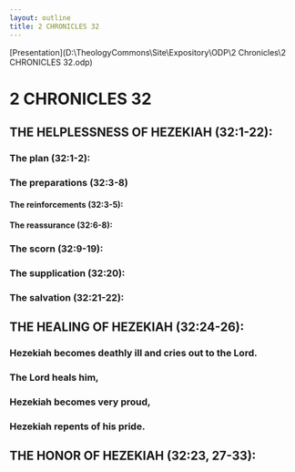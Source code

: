 ```yaml
---
layout: outline
title: 2 CHRONICLES 32
---
```

[Presentation](D:\TheologyCommons\Site\Expository\ODP\2 Chronicles\2 CHRONICLES 32.odp)
# 2 CHRONICLES 32 
## THE HELPLESSNESS OF HEZEKIAH (32:1-22): 
###  The plan (32:1-2): 
###  The preparations (32:3-8) 
####  The reinforcements (32:3-5): 
####  The reassurance (32:6-8): 
###  The scorn (32:9-19): 
###  The supplication (32:20): 
###  The salvation (32:21-22): 
## THE HEALING OF HEZEKIAH (32:24-26): 
###  Hezekiah becomes deathly ill and cries out to the Lord. 
###  The Lord heals him, 
###  Hezekiah becomes very proud, 
###  Hezekiah repents of his pride. 
## THE HONOR OF HEZEKIAH (32:23, 27-33): 
